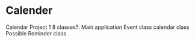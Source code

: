 # Calender
Calendar Project 1
8 classes?: 
Main application
Event class
calendar class
Possible Reminder class
